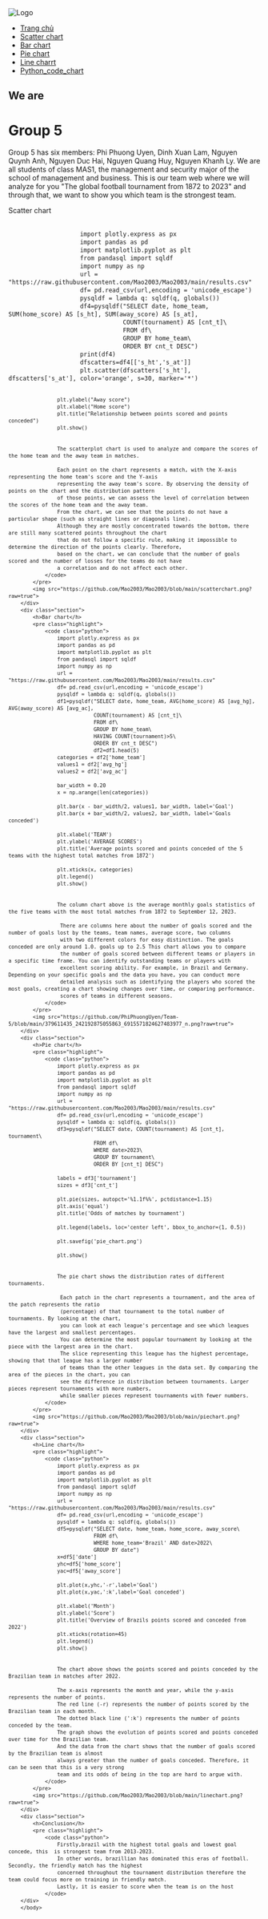 <html lang="vi" style="font-family: Sans-serif;">
<head>
        <meta charset="UTF-8">
        <meta name="viewport" content="width=device-width, initial-scale=1.0">
        <link rel="icon" type="image/x-icon" href="https://mao-nek.000webhostapp.com/index.html/Nh%C3%B3m%202/logo.png">
        <link rel="stylesheet" type="text/css" href="https://github.com/PhiPhuongUyen/Team-5/blob/main/Group%205.css">
    </head>
    <body>
        <div class="background">
                <div class="navbar">
                    <img src="https://mao-nek.000webhostapp.com/index.html/Nh%C3%B3m%202/logo.png" alt="Logo" class="logo">
                    <nav>
                        <ul id="menu">
                            <li><a href="https://github.com/PhiPhuongUyen/Team-5/blob/main/Nh%C3%B3m%205%20Final.ipynb)">Trang chủ</a></li>
                            <li><a href="https://github.com/PhiPhuongUyen/Team-5/blob/main/Scatter%20chart.ipynb">Scatter chart</a></li>
                            <li><a href="https://github.com/PhiPhuongUyen/Team-5/blob/main/Bar%20chart.ipynb">Bar chart</a></li>
                            <li><a href="https://github.com/PhiPhuongUyen/Team-5/blob/main/Pie%20chart.ipynb">Pie chart</a></li>
                            <li><a href="https://github.com/PhiPhuongUyen/Team-5/blob/main/Pie%20chart.ipynb">Line charrt</a></li>
                            <li><a href="https://github.com/PhiPhuongUyen/Team-5/blob/main/Nh%C3%B3m%205%20Final.ipynb">Python_code_chart</a></li>
                        </ul>
                    </nav>
                </div>
            <div class="content">
                <h2>We are</h2>
                <h1>Group 5</h1>
                <p>Group 5 has six members: Phi Phuong Uyen, Dinh Xuan Lam, Nguyen Quynh Anh, Nguyen Duc Hai, Nguyen Quang Huy, Nguyen Khanh Ly. We are all students of class MAS1, the management and security major of the school of management and business. This is our team web where we will analyze for you "The global football tournament from 1872 to 2023" and through that, we want to show you which team is the strongest team.</p>
            </div>
        </div>
        <div class="section">
            <h>Scatter chart</h>
            <pre class="highlight">
                <code class="python">
                    import plotly.express as px
                    import pandas as pd
                    import matplotlib.pyplot as plt
                    from pandasql import sqldf
                    import numpy as np
                    url = "https://raw.githubusercontent.com/Mao2003/Mao2003/main/results.csv"
                    df= pd.read_csv(url,encoding = 'unicode_escape')
                    pysqldf = lambda q: sqldf(q, globals())
                    df4=pysqldf("SELECT date, home_team, SUM(home_score) AS [s_ht], SUM(away_score) AS [s_at],
                                COUNT(tournament) AS [cnt_t]\
                                FROM df\
                                GROUP BY home_team\
                                ORDER BY cnt_t DESC")
                    print(df4)
                    dfscatters=df4[['s_ht','s_at']]
                    plt.scatter(dfscatters['s_ht'], dfscatters['s_at'], color='orange', s=30, marker='*')

                    plt.ylabel("Away score")
                    plt.xlabel("Home score")
                    plt.title("Relationship between points scored and points conceded")
                    plt.show()
                    
                    
                    The scatterplot chart is used to analyze and compare the scores of the home team and the away team in matches.
                    
                    Each point on the chart represents a match, with the X-axis representing the home team's score and the Y-axis
                    representing the away team's score. By observing the density of points on the chart and the distribution pattern
                    of those points, we can assess the level of correlation between the scores of the home team and the away team.
                    From the chart, we can see that the points do not have a particular shape (such as straight lines or diagonals line).
                    Although they are mostly concentrated towards the bottom, there are still many scattered points throughout the chart
                    that do not follow a specific rule, making it impossible to determine the direction of the points clearly. Therefore,
                    based on the chart, we can conclude that the number of goals scored and the number of losses for the teams do not have
                    a correlation and do not affect each other.
                </code>
            </pre>
            <img src="https://github.com/Mao2003/Mao2003/blob/main/scatterchart.png?raw=true">
        </div>
        <div class="section">
            <h>Bar chart</h>
            <pre class="highlight">
                <code class="python">
                    import plotly.express as px
                    import pandas as pd
                    import matplotlib.pyplot as plt
                    from pandasql import sqldf
                    import numpy as np
                    url = "https://raw.githubusercontent.com/Mao2003/Mao2003/main/results.csv"
                    df= pd.read_csv(url,encoding = 'unicode_escape')
                    pysqldf = lambda q: sqldf(q, globals())
                    df1=pysqldf("SELECT date, home_team, AVG(home_score) AS [avg_hg], AVG(away_score) AS [avg_ac], 
                                COUNT(tournament) AS [cnt_t]\
                                FROM df\
                                GROUP BY home_team\
                                HAVING COUNT(tournament)>5\
                                ORDER BY cnt_t DESC")
                                df2=df1.head(5)
                    categories = df2['home_team']
                    values1 = df2['avg_hg']
                    values2 = df2['avg_ac']
                                
                    bar_width = 0.20
                    x = np.arange(len(categories))
                                
                    plt.bar(x - bar_width/2, values1, bar_width, label='Goal')
                    plt.bar(x + bar_width/2, values2, bar_width, label='Goals conceded')
                                
                    plt.xlabel('TEAM')
                    plt.ylabel('AVERAGE SCORES')
                    plt.title('Average points scored and points conceded of the 5 teams with the highest total matches from 1872')
                                
                    plt.xticks(x, categories)
                    plt.legend()
                    plt.show()
                    
                    
                    The column chart above is the average monthly goals statistics of the five teams with the most total matches from 1872 to September 12, 2023.

                     There are columns here about the number of goals scored and the number of goals lost by the teams, team names, average score, two columns
                     with two different colors for easy distinction. The goals conceded are only around 1.0. goals up to 2.5 This chart allows you to compare
                     the number of goals scored between different teams or players in a specific time frame. You can identify outstanding teams or players with
                     excellent scoring ability. For example, in Brazil and Germany. Depending on your specific goals and the data you have, you can conduct more
                     detailed analysis such as identifying the players who scored the most goals, creating a chart showing changes over time, or comparing performance.
                     scores of teams in different seasons.
                </code>
            </pre>
            <img src="https://github.com/PhiPhuongUyen/Team-5/blob/main/379611435_242192875055863_6915571824627483977_n.png?raw=true">
        </div>
        <div class="section">
            <h>Pie chart</h>
            <pre class="highlight">
                <code class="python">
                    import plotly.express as px
                    import pandas as pd
                    import matplotlib.pyplot as plt
                    from pandasql import sqldf
                    import numpy as np
                    url = "https://raw.githubusercontent.com/Mao2003/Mao2003/main/results.csv"
                    df= pd.read_csv(url,encoding = 'unicode_escape')
                    pysqldf = lambda q: sqldf(q, globals())
                    df3=pysqldf("SELECT date, COUNT(tournament) AS [cnt_t], tournament\
                                FROM df\
                                WHERE date>2023\
                                GROUP BY tournament\
                                ORDER BY [cnt_t] DESC")

                    labels = df3['tournament']
                    sizes = df3['cnt_t']
                                
                    plt.pie(sizes, autopct='%1.1f%%', pctdistance=1.15)
                    plt.axis('equal')
                    plt.title('Odds of matches by tournament')
                                
                    plt.legend(labels, loc='center left', bbox_to_anchor=(1, 0.5))
                                
                    plt.savefig('pie_chart.png')
                                
                    plt.show()
                    
                    
                    The pie chart shows the distribution rates of different tournaments.

                     Each patch in the chart represents a tournament, and the area of the patch represents the ratio
                     (percentage) of that tournament to the total number of tournaments. By looking at the chart, 
                     you can look at each league's percentage and see which leagues have the largest and smallest percentages.
                     You can determine the most popular tournament by looking at the piece with the largest area in the chart.
                     The slice representing this league has the highest percentage, showing that that league has a larger number
                     of teams than the other leagues in the data set. By comparing the area of the pieces in the chart, you can
                     see the difference in distribution between tournaments. Larger pieces represent tournaments with more numbers,
                     while smaller pieces represent tournaments with fewer numbers.
                </code>
            </pre>
            <img src="https://github.com/Mao2003/Mao2003/blob/main/piechart.png?raw=true">
        </div>
        <div class="section">
            <h>Line chart</h>
            <pre class="highlight">
                <code class="python">
                    import plotly.express as px
                    import pandas as pd
                    import matplotlib.pyplot as plt
                    from pandasql import sqldf
                    import numpy as np
                    url = "https://raw.githubusercontent.com/Mao2003/Mao2003/main/results.csv"
                    df= pd.read_csv(url,encoding = 'unicode_escape')
                    pysqldf = lambda q: sqldf(q, globals())
                    df5=pysqldf("SELECT date, home_team, home_score, away_score\
                                FROM df\
                                WHERE home_team='Brazil' AND date>2022\
                                GROUP BY date")
                    x=df5['date']
                    yhc=df5['home_score']
                    yac=df5['away_score']
                    
                    plt.plot(x,yhc,'-r',label='Goal')
                    plt.plot(x,yac,':k',label='Goal conceded')
                    
                    plt.xlabel('Month')
                    plt.ylabel('Score')
                    plt.title('Overview of Brazils points scored and conceded from 2022')
                    plt.xticks(rotation=45)
                    plt.legend()
                    plt.show()
                    
                    
                    The chart above shows the points scored and points conceded by the Brazilian team in matches after 2022.

                    The x-axis represents the month and year, while the y-axis represents the number of points.
                    The red line (-r) represents the number of points scored by the Brazilian team in each month.
                    The dotted black line (':k') represents the number of points conceded by the team.
                    The graph shows the evolution of points scored and points conceded over time for the Brazilian team.
                    And the data from the chart shows that the number of goals scored by the Brazilian team is almost
                    always greater than the number of goals conceded. Therefore, it can be seen that this is a very strong
                    team and its odds of being in the top are hard to argue with.
                </code>
            </pre>
            <img src="https://github.com/Mao2003/Mao2003/blob/main/linechart.png?raw=true">
        </div>
        <div class="section">
            <h>Conclusion</h>
            <pre class="highlight">
                <code class="python">
                    Firstly,brazil with the highest total goals and lowest goal concede, this  is strongest team from 2013-2023.
                    In other words, brazillian has dominated this eras of football.  Secondly, the friendly match has the highest
                    concerned throughout the tournament distribution therefore the team could focus more on training in friendly match. 
                    Lastly, it is easier to score when the team is on the host
                </code>
        </div>
        </body>
</html>
